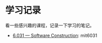 # 学习记录

看一些感兴趣的课程，记录一下学习的笔记。

- [6.031 — Software Construction](http://web.mit.edu/6.031/www/sp22/): mit6031